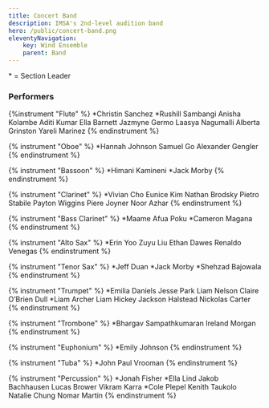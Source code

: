 ```yaml
---
title: Concert Band
description: IMSA's 2nd-level audition band
hero: /public/concert-band.png
eleventyNavigation:
    key: Wind Ensemble
    parent: Band
---
```


\* = Section Leader

### Performers
{%instrument "Flute" %}
*Christin Sanchez
*Rushill Sambangi
Anisha Kolambe
Aditi Kumar
Ella Barnett
Jazmyne Germo
Laasya Nagumalli
Alberta Grinston
Yareli Marinez
{% endinstrument %}

{% instrument "Oboe" %}
*Hannah Johnson
Samuel Go
Alexander Gengler
{% endinstrument %}

{% instrument "Bassoon" %}
*Himani Kamineni
*Jack Morby
{% endinstrument %}

{% instrument "Clarinet" %}
*Vivian Cho
Eunice Kim
Nathan Brodsky
Pietro Stabile
Payton Wiggins
Piere Joyner
Noor Azhar
{% endinstrument %}

{% instrument "Bass Clarinet" %}
*Maame Afua Poku
*Cameron Magana
{% endinstrument %}

{% instrument "Alto Sax" %}
*Erin Yoo
Zuyu Liu
Ethan Dawes
Renaldo Venegas
{% endinstrument %}

{% instrument "Tenor Sax" %}
*Jeff Duan
*Jack Morby
*Shehzad Bajowala
{% endinstrument %}

{% instrument "Trumpet" %}
*Emilia Daniels
Jesse Park
Liam Nelson
Claire O’Brien Dull
*Liam Archer
Liam Hickey
Jackson Halstead
Nickolas Carter
{% endinstrument %}

{% instrument "Trombone" %}
*Bhargav Sampathkumaran
Ireland Morgan
{% endinstrument %}

{% instrument "Euphonium" %}
*Emily Johnson
{% endinstrument %}

{% instrument "Tuba" %}
*John Paul Vrooman
{% endinstrument %}

{% instrument "Percussion" %}
*Jonah Fisher
*Ella Lind
Jakob Bachhausen
Lucas Brower
Vikram Karra
*Cole Plepel
Kenith Taukolo
Natalie Chung
Nomar Martin
{% endinstrument %}